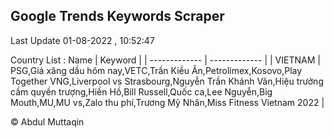 

## Google Trends Keywords Scraper 
 
Last Update 01-08-2022 , 10:52:47

Country List :
 Name  | Keyword |
| ------------- | ------------- |
| VIETNAM | PSG,Giá xăng dầu hôm nay,VETC,Trần Kiều Ân,Petrolimex,Kosovo,Play Together VNG,Liverpool vs Strasbourg,Nguyễn Trần Khánh Vân,Hiệu trưởng cầm quyền trượng,Hiền Hồ,Bill Russell,Quốc ca,Lee Nguyễn,Big Mouth,MU,MU vs,Zalo thu phí,Trương Mỹ Nhân,Miss Fitness Vietnam 2022 |



© Abdul Muttaqin 
